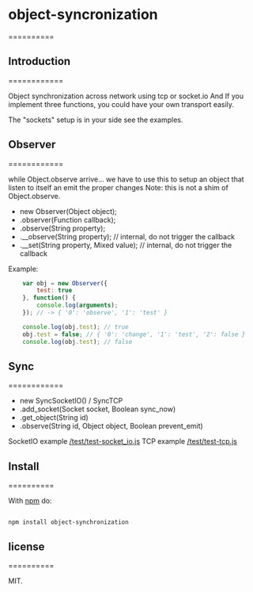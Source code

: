 # object-syncronization
==========

## Introduction
============

Object synchronization across network using tcp or socket.io
And If you implement three functions, you could have your own transport easily.

The "sockets" setup is in your side see the examples.

## Observer
============

while Object.observe arrive... we have to use this to setup an object that listen to itself an emit the proper changes
Note: this is not a shim of Object.observe.

* new Observer(Object object);
* .observer(Function callback);
* .observe(String property);
* .__observe(String property); // internal, do not trigger the callback
* .__set(String property, Mixed value); // internal, do not trigger the callback

Example:

``` js
    var obj = new Observer({
        test: true
    }, function() {
        console.log(arguments);
    }); // -> { '0': 'observe', '1': 'test' }

    console.log(obj.test); // true
    obj.test = false; // { '0': 'change', '1': 'test', '2': false }
    console.log(obj.test); // false

```

## Sync
============

* new SyncSocketIO() / SyncTCP
* .add_socket(Socket socket, Boolean sync_now)
* .get_object(String id)
* .observe(String id, Object object, Boolean prevent_emit)

SocketIO example [/test/test-socket_io.js](https://github.com/llafuente/object-synchronization/blob/master/test/test-socket_io.js)
TCP example [/test/test-tcp.js](https://github.com/llafuente/object-synchronization/blob/master/test/test-tcp.js)

## Install
==========

With [npm](http://npmjs.org) do:

```

npm install object-synchronization

```

## license
==========

MIT.

